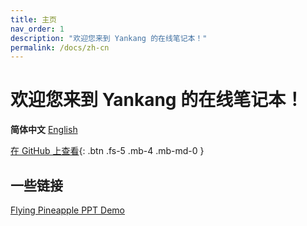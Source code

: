```yaml
---
title: 主页
nav_order: 1
description: "欢迎您来到 Yankang 的在线笔记本！"
permalink: /docs/zh-cn
---
```

# 欢迎您来到 Yankang 的在线笔记本！

**简体中文** [English](https://amazingkenneth.github.io)

[在 GitHub 上查看](https://github.com/Amazingkenneth/amazingkenneth.github.io){: .btn .fs-5 .mb-4 .mb-md-0 }

## 一些链接
[Flying Pineapple PPT Demo](https://1drv.ms/p/s!BE_Cwjh5LdfjjwdwIL_Y9ieA3T6G?e=z1RAQaI5YkagQXtBHvvXRg&at=9)